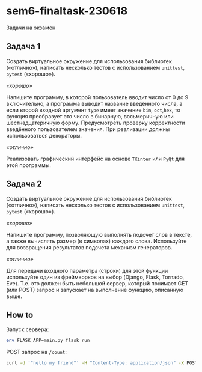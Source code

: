 # sem6-finaltask-230618
Задачи на экзамен

## Задача 1
Создать виртуальное окружение для использования библиотек («отлично»), написать несколько тестов с использованием ```unittest```, ```pytest``` («хорошо»).

_«хорошо»_

Напишите программу, в которой пользователь вводит число от 0 до 9 включительно, а программа выводит название введённого числа, а если второй входной аргумент ```type``` имеет значение ```bin```, ```oct```,```hex```, то функция преобразует это число в бинарную, восьмеричную или шестнадцатеричную форму. Предусмотреть проверку корректности введённого пользователем значения. При реализации должны использоваться декораторы.

_«отлично»_

Реализовать графический интерфейс на основе ```TKinter``` или ```PyQt``` для этой программы.

## Задача 2
Создать виртуальное окружение для использования библиотек («отлично»), написать несколько тестов с использованием ```unittest```, ```pytest``` («хорошо»).

_«хорошо»_

Напишите программу, позволяющую выполнять подсчет слов в тексте, а также вычислять размер (в символах) каждого слова. Используйте для возвращения результатов подсчета механизм генераторов.

_«отлично»_

Для передачи входного параметра (строки) для этой функции используйте один из фреймворков на выбор (Django, Flask, Tornado, Eve). Т.е. это должен быть небольшой сервер, который понимает GET (или POST) запрос и запускает на выполнение функцию, описанную выше.

## How to

Запуск сервера:

```sh
env FLASK_APP=main.py flask run
```

POST запрос на `/count`:

```sh
curl -d '"hello my friend"' -H "Content-Type: application/json" -X POST http://localhost:5000/count
```